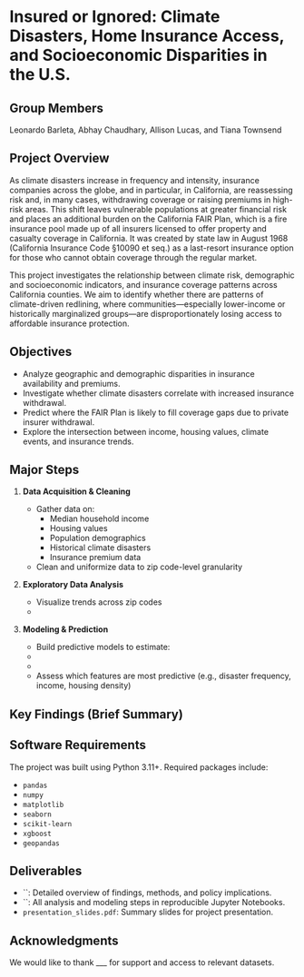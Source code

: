 # Insured or Ignored: Climate Disasters, Home Insurance Access, and Socioeconomic Disparities in the U.S.

## Group Members
Leonardo Barleta, Abhay Chaudhary, Allison Lucas, and Tiana Townsend

## Project Overview
As climate disasters increase in frequency and intensity, insurance companies across the globe, and in particular, in California, are reassessing risk and, in many cases, withdrawing coverage or raising premiums in high-risk areas. This shift leaves vulnerable populations at greater financial risk and places an additional burden on the California FAIR Plan, which is a fire insurance pool made up of all insurers licensed to offer property and casualty coverage in California. It was created by state law in August 1968 (California Insurance Code §10090 et seq.) as a last-resort insurance option for those who cannot obtain coverage through the regular market.

This project investigates the relationship between climate risk, demographic and socioeconomic indicators, and insurance coverage patterns across California counties. We aim to identify whether there are patterns of climate-driven redlining, where communities—especially lower-income or historically marginalized groups—are disproportionately losing access to affordable insurance protection.

## Objectives
* Analyze geographic and demographic disparities in insurance availability and premiums.
* Investigate whether climate disasters correlate with increased insurance withdrawal.
* Predict where the FAIR Plan is likely to fill coverage gaps due to private insurer withdrawal.
* Explore the intersection between income, housing values, climate events, and insurance trends.

## Major Steps

1. **Data Acquisition & Cleaning**
    * Gather data on:
        * Median household income
        * Housing values
        * Population demographics
        * Historical climate disasters
        * Insurance premium data
    * Clean and uniformize data to zip code-level granularity

2. **Exploratory Data Analysis**
    * Visualize trends across zip codes
    *

3. **Modeling & Prediction**
    * Build predictive models to estimate:
    * 
    * 
    * Assess which features are most predictive (e.g., disaster frequency, income, housing density)


## Key Findings (Brief Summary)

## Software Requirements
The project was built using Python 3.11+. Required packages include:

* `pandas`
* `numpy`
* `matplotlib`
* `seaborn`
* `scikit-learn`
* `xgboost`
* `geopandas`

## Deliverables
- ``: Detailed overview of findings, methods, and policy implications.
- ``: All analysis and modeling steps in reproducible Jupyter Notebooks.
- `presentation_slides.pdf`: Summary slides for project presentation.

## Acknowledgments
We would like to thank ___ for support and access to relevant datasets.



